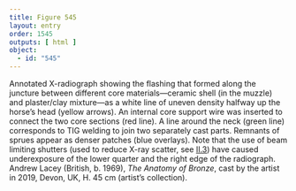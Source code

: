 ```yaml
---
title: Figure 545
layout: entry
order: 1545
outputs: [ html ]
object:
  - id: "545"
---
```


Annotated X-radiograph showing the flashing that formed along the juncture between different core materials—ceramic shell (in the muzzle) and plaster/clay mixture—as a white line of uneven density halfway up the horse’s head (yellow arrows). An internal core support wire was inserted to connect the two core sections (red line). A line around the neck (green line) corresponds to TIG welding to join two separately cast parts. Remnants of sprues appear as denser patches (blue overlays). Note that the use of beam limiting shutters (used to reduce X-ray scatter, see [II.3](/vol-2/3/)) have caused underexposure of the lower quarter and the right edge of the radiograph. Andrew Lacey (British, b. 1969), *The Anatomy of Bronze*, cast by the artist in 2019, Devon, UK, H. 45 cm (artist’s collection).

